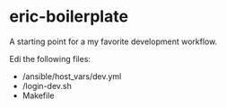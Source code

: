 # eric-boilerplate
A starting point for a my favorite development workflow.

Edi the following files:
* /ansible/host_vars/dev.yml
* /login-dev.sh
* Makefile
